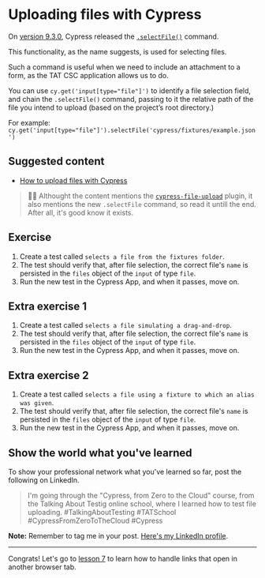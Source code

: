# Uploading files with Cypress

On [version 9.3.0](https://docs.cypress.io/guides/references/changelog#9-3-0), Cypress released the [`.selectFile()`](https://docs.cypress.io/api/commands/selectfile) command.

This functionality, as the name suggests, is used for selecting files.

Such a command is useful when we need to include an attachment to a form, as the TAT CSC application allows us to do.

You can use `cy.get('input[type="file"]')` to identify a file selection field, and chain the `.selectFile()` command, passing to it the relative path of the file you intend to upload (based on the project’s root directory.)

For example: `cy.get('input[type="file"]').selectFile('cypress/fixtures/example.json')`

## Suggested content

- [How to upload files with Cypress](https://dev.to/walmyrlimaesilv/how-to-upload-files-with-cypress-a6g)

> 👨‍🏫 Althought the content mentions the [`cypress-file-upload`](https://www.npmjs.com/package/cypress-file-upload) plugin, it also mentions the new `.selectFile` command, so read it untill the end. After all, it's good know it exists.

## Exercise

1. Create a test called `selects a file from the fixtures folder`.
2. The test should verify that, after file selection, the correct file's `name` is persisted in the `files` object of the `input` of type `file`.
3. Run the new test in the Cypress App, and when it passes, move on.

## Extra exercise 1

1. Create a test called `selects a file simulating a drag-and-drop`.
2. The test should verify that, after file selection, the correct file's `name` is persisted in the `files` object of the `input` of type `file`.
3. Run the new test in the Cypress App, and when it passes, move on.

## Extra exercise 2

1. Create a test called `selects a file using a fixture to which an alias was given`.
2. The test should verify that, after file selection, the correct file's `name` is persisted in the `files` object of the `input` of type `file`.
3. Run the new test in the Cypress App, and when it passes, move on.

## Show the world what you've learned

To show your professional network what you've learned so far, post the following on LinkedIn.

> I'm going through the "Cypress, from Zero to the Cloud" course, from the Talking About Testig online school, where I learned how to test file uploading. #TalkingAboutTesting #TATSchool #CypressFromZeroToTheCloud #Cypress

**Note:** Remember to tag me in your post. [Here's my LinkedIn profile](https://www.linkedin.com/in/walmyr-lima-e-silva-filho).

___

Congrats! Let's go to [lesson 7](./07.md) to learn how to handle links that open in another browser tab.

